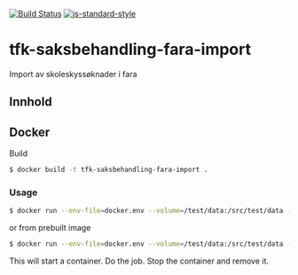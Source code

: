 [![Build Status](https://travis-ci.org/telemark/tfk-saksbehandling-fara-import.svg?branch=master)](https://travis-ci.org/telemark/tfk-saksbehandling-fara-import)
[![js-standard-style](https://img.shields.io/badge/code%20style-standard-brightgreen.svg?style=flat)](https://github.com/feross/standard)
# tfk-saksbehandling-fara-import
Import av skoleskyssøknader i fara

## Innhold


## Docker
Build

```sh
$ docker build -t tfk-saksbehandling-fara-import .
```

### Usage
```sh
$ docker run --env-file=docker.env --volume=/test/data:/src/test/data --rm tfk-saksbehandling-fara-import
```

or from prebuilt image

```sh
$ docker run --env-file=docker.env --volume=/test/data:/src/test/data --rm telemark/tfk-saksbehandling-fara-import
```

This will start a container. Do the job. Stop the container and remove it.
